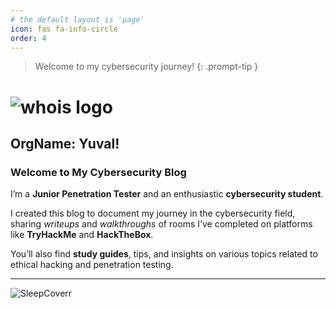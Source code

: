 ```yaml
---
# the default layout is 'page'
icon: fas fa-info-circle
order: 4
---
```


> Welcome to my cybersecurity journey! {: .prompt-tip }

# ![whois logo](https://who.is/static/images/whois-logo.svg)

## OrgName: Yuval!

### Welcome to My Cybersecurity Blog

I’m a **Junior Penetration Tester** and an enthusiastic **cybersecurity student**.

I created this blog to document my journey in the cybersecurity field, sharing *writeups* and *walkthroughs* of rooms I’ve completed on platforms like **TryHackMe** and **HackTheBox**.

You’ll also find **study guides**, tips, and insights on various topics related to ethical hacking and penetration testing.

---

![SleepCoverr](https://github.com/user-attachments/assets/037a1692-b7a6-4f05-abdf-11b5f4941285)
